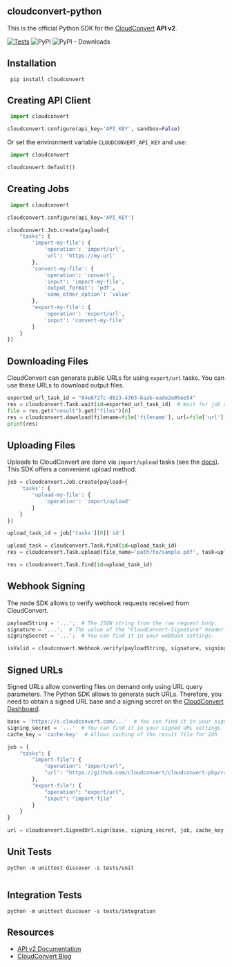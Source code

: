 ## cloudconvert-python

This is the official Python SDK for the [CloudConvert](https://cloudconvert.com/api/v2) **API v2**.

[![Tests](https://github.com/cloudconvert/cloudconvert-python/actions/workflows/run-tests.yml/badge.svg)](https://github.com/cloudconvert/cloudconvert-python/actions/workflows/run-tests.yml)
![PyPI](https://img.shields.io/pypi/v/cloudconvert)
![PyPI - Downloads](https://img.shields.io/pypi/dm/cloudconvert)

## Installation

```
 pip install cloudconvert
```

## Creating API Client

```py
 import cloudconvert

cloudconvert.configure(api_key='API_KEY', sandbox=False)
```

Or set the environment variable `CLOUDCONVERT_API_KEY` and use:

```py
 import cloudconvert

cloudconvert.default()
```

## Creating Jobs

```py
 import cloudconvert

cloudconvert.configure(api_key='API_KEY')

cloudconvert.Job.create(payload={
    "tasks": {
        'import-my-file': {
            'operation': 'import/url',
            'url': 'https://my-url'
        },
        'convert-my-file': {
            'operation': 'convert',
            'input': 'import-my-file',
            'output_format': 'pdf',
            'some_other_option': 'value'
        },
        'export-my-file': {
            'operation': 'export/url',
            'input': 'convert-my-file'
        }
    }
})

```

## Downloading Files

CloudConvert can generate public URLs for using `export/url` tasks. You can use these URLs to download output files.

```py
exported_url_task_id = "84e872fc-d823-4363-baab-eade2e05ee54"
res = cloudconvert.Task.wait(id=exported_url_task_id)  # Wait for job completion
file = res.get("result").get("files")[0]
res = cloudconvert.download(filename=file['filename'], url=file['url'])
print(res)
```

## Uploading Files

Uploads to CloudConvert are done via `import/upload` tasks (see
the [docs](https://cloudconvert.com/api/v2/import#import-upload-tasks)). This SDK offers a convenient upload method:

```py
job = cloudconvert.Job.create(payload={
    'tasks': {
        'upload-my-file': {
            'operation': 'import/upload'
        }
    }
})

upload_task_id = job['tasks'][0]['id']

upload_task = cloudconvert.Task.find(id=upload_task_id)
res = cloudconvert.Task.upload(file_name='path/to/sample.pdf', task=upload_task)

res = cloudconvert.Task.find(id=upload_task_id)
```

## Webhook Signing

The node SDK allows to verify webhook requests received from CloudConvert.

```py
payloadString = '...';  # The JSON string from the raw request body.
signature = '...';  # The value of the "CloudConvert-Signature" header.
signingSecret = '...';  # You can find it in your webhook settings.

isValid = cloudconvert.Webhook.verify(payloadString, signature, signingSecret);  # returns true or false
```

## Signed URLs

Signed URLs allow converting files on demand only using URL query parameters. The Python SDK allows to generate such
URLs. Therefore, you need to obtain a signed URL base and a signing secret on
the [CloudConvert Dashboard](https://cloudconvert.com/dashboard/api/v2/signed-urls).

```py
base = 'https://s.cloudconvert.com/...'  # You can find it in your signed URL settings.
signing_secret = '...'  # You can find it in your signed URL settings.
cache_key = 'cache-key'  # Allows caching of the result file for 24h

job = {
    "tasks": {
        "import-file": {
            "operation": "import/url",
            "url": "https://github.com/cloudconvert/cloudconvert-php/raw/master/tests/Integration/files/input.pdf"
        },
        "export-file": {
            "operation": "export/url",
            "input": "import-file"
        }
    }
}

url = cloudconvert.SignedUrl.sign(base, signing_secret, job, cache_key);  # returns the URL
```

## Unit Tests

```
python -m unittest discover -s tests/unit
 
```

## Integration Tests

```
python -m unittest discover -s tests/integration 

```

## Resources

* [API v2 Documentation](https://cloudconvert.com/api/v2)
* [CloudConvert Blog](https://cloudconvert.com/blog)
